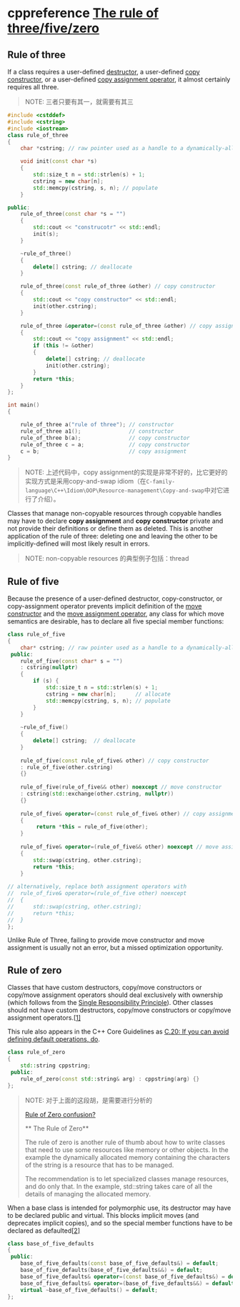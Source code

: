 

# cppreference [The rule of three/five/zero](https://en.cppreference.com/w/cpp/language/rule_of_three)

## Rule of three

If a class requires a user-defined [destructor](https://en.cppreference.com/w/cpp/language/destructor), a user-defined [copy constructor](https://en.cppreference.com/w/cpp/language/copy_constructor), or a user-defined [copy assignment operator](https://en.cppreference.com/w/cpp/language/as_operator), it almost certainly requires all three.

> NOTE: 三者只要有其一，就需要有其三



```c++
#include <cstddef>
#include <cstring>
#include <iostream>
class rule_of_three
{
    char *cstring; // raw pointer used as a handle to a dynamically-allocated memory block

    void init(const char *s)
    {
        std::size_t n = std::strlen(s) + 1;
        cstring = new char[n];
        std::memcpy(cstring, s, n); // populate
    }

public:
    rule_of_three(const char *s = "")
    {
        std::cout << "construcotr" << std::endl;
        init(s);
    }

    ~rule_of_three()
    {
        delete[] cstring; // deallocate
    }

    rule_of_three(const rule_of_three &other) // copy constructor
    {
        std::cout << "copy constructor" << std::endl;
        init(other.cstring);
    }

    rule_of_three &operator=(const rule_of_three &other) // copy assignment
    {
        std::cout << "copy assignment" << std::endl;
        if (this != &other)
        {
            delete[] cstring; // deallocate
            init(other.cstring);
        }
        return *this;
    }
};

int main()
{

    rule_of_three a("rule of three"); // constructor
    rule_of_three a1();               // constructor
    rule_of_three b(a);               // copy constructor
    rule_of_three c = a;              // copy constructor
    c = b;                            // copy assignment
}
```

> NOTE: 上述代码中，copy assignment的实现是非常不好的，比它更好的实现方式是采用copy-and-swap idiom（在`C-family-language\C++\Idiom\OOP\Resource-management\Copy-and-swap`中对它进行了介绍）。

Classes that manage non-copyable resources through copyable handles may have to declare **copy assignment** and **copy constructor** private and not provide their definitions or define them as deleted. This is another application of the rule of three: deleting one and leaving the other to be implicitly-defined will most likely result in errors.

> NOTE: non-copyable resources 的典型例子包括：thread

## Rule of five

Because the presence of a user-defined destructor, copy-constructor, or copy-assignment operator prevents implicit definition of the [move constructor](https://en.cppreference.com/w/cpp/language/move_constructor) and the [move assignment operator](https://en.cppreference.com/w/cpp/language/move_operator), any class for which move semantics are desirable, has to declare all five special member functions:

```c++
class rule_of_five
{
    char* cstring; // raw pointer used as a handle to a dynamically-allocated memory block
 public:
    rule_of_five(const char* s = "")
    : cstring(nullptr)
    { 
        if (s) {
            std::size_t n = std::strlen(s) + 1;
            cstring = new char[n];      // allocate
            std::memcpy(cstring, s, n); // populate 
        } 
    }
 
    ~rule_of_five()
    {
        delete[] cstring;  // deallocate
    }
 
    rule_of_five(const rule_of_five& other) // copy constructor
    : rule_of_five(other.cstring)
    {}
 
    rule_of_five(rule_of_five&& other) noexcept // move constructor
    : cstring(std::exchange(other.cstring, nullptr))
    {}
 
    rule_of_five& operator=(const rule_of_five& other) // copy assignment
    {
         return *this = rule_of_five(other);
    }
 
    rule_of_five& operator=(rule_of_five&& other) noexcept // move assignment
    {
        std::swap(cstring, other.cstring);
        return *this;
    }
 
// alternatively, replace both assignment operators with 
//  rule_of_five& operator=(rule_of_five other) noexcept
//  {
//      std::swap(cstring, other.cstring);
//      return *this;
//  }
};
```

Unlike Rule of Three, failing to provide move constructor and move assignment is usually not an error, but a missed optimization opportunity.

## Rule of zero

Classes that have custom destructors, copy/move constructors or copy/move assignment operators should deal exclusively with ownership (which follows from the [Single Responsibility Principle](https://en.wikipedia.org/wiki/Single_responsibility_principle)). Other classes should not have custom destructors, copy/move constructors or copy/move assignment operators.[[1\]](https://en.cppreference.com/w/cpp/language/rule_of_three#cite_note-1)

This rule also appears in the C++ Core Guidelines as [C.20: If you can avoid defining default operations, do](https://github.com/isocpp/CppCoreGuidelines/blob/master/CppCoreGuidelines.md#Rc-zero).

```c++
class rule_of_zero
{
    std::string cppstring;
 public:
    rule_of_zero(const std::string& arg) : cppstring(arg) {}
};
```

> NOTE: 对于上面的这段胡，是需要进行分析的
>
> [Rule of Zero confusion?](https://stackoverflow.com/questions/44997955/rule-of-zero-confusion)
>
> **
> The Rule of Zero**
>
> The rule of zero is another rule of thumb about how to write classes that need to use some resources like memory or other objects. In the example the dynamically allocated memory containing the characters of the string is a resource that has to be managed.
>
> The recommendation is to let specialized classes manage resources, and do only that. In the example, std::string takes care of all the details of managing the allocated memory.
>
> 









When a base class is intended for polymorphic use, its destructor may have to be declared public and virtual. This blocks implicit moves (and deprecates implicit copies), and so the special member functions have to be declared as defaulted[[2\]](https://en.cppreference.com/w/cpp/language/rule_of_three#cite_note-2)

```c++
class base_of_five_defaults
{
 public:
    base_of_five_defaults(const base_of_five_defaults&) = default;
    base_of_five_defaults(base_of_five_defaults&&) = default;
    base_of_five_defaults& operator=(const base_of_five_defaults&) = default;
    base_of_five_defaults& operator=(base_of_five_defaults&&) = default;
    virtual ~base_of_five_defaults() = default;
};
```



